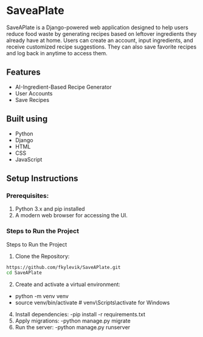 # SaveaPlate

SaveAPlate  is a Django-powered web application designed to help users reduce food waste by generating recipes based on leftover ingredients they already have at home. Users can create an account, input ingredients, and receive customized recipe suggestions. 
They can also save favorite recipes and log back in anytime to access them.

## Features
- AI-Ingredient-Based Recipe Generator
- User Accounts
- Save Recipes

## Built using
- Python
- Django
- HTML
- CSS
- JavaScript

## Setup Instructions
### Prerequisites:
1. Python 3.x and pip installed
2. A modern web browser for accessing the UI.

### Steps to Run the Project
 Steps to Run the Project
 
1. Clone the Repository:
 ``` bash
https://github.com/fkylevik/SaveAPlate.git
cd SaveAPlate
```
2. Create and activate a virtual environment:
- python -m venv venv
- source venv/bin/activate  # venv\Scripts\activate for Windows 
4. Install dependencies:
  -pip install -r requirements.txt
5. Apply migrations:
  -python manage.py migrate
6. Run the server:
  -python manage.py runserver










